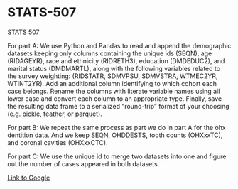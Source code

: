 # STATS-507
STATS 507


For part A: We use Python and Pandas to read and append the demographic datasets keeping only columns containing the unique ids (SEQN), age (RIDAGEYR), race and ethnicity (RIDRETH3), education (DMDEDUC2), and marital status (DMDMARTL), along with the following variables related to the survey weighting: (RIDSTATR, SDMVPSU, SDMVSTRA, WTMEC2YR, WTINT2YR). Add an additional column identifying to which cohort each case belongs. Rename the columns with literate variable names using all lower case and convert each column to an appropriate type. Finally, save the resulting data frame to a serialized “round-trip” format of your choosing (e.g. pickle, feather, or parquet).



For part B: We repeat the same process as part we do in part A for the ohx dentition data. And we keep SEQN, OHDDESTS, tooth counts (OHXxxTC), and coronal cavities (OHXxxCTC).


For part C: We use the unique id to merge two datasets into one and figure out the number of cases appeared in both datasets.

[Link to Google](https://www.google.com)
